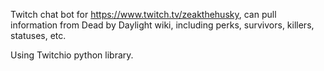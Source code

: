 Twitch chat bot for https://www.twitch.tv/zeakthehusky, can pull information from Dead by Daylight wiki, including perks, survivors, killers, statuses, etc.

Using Twitchio python library.